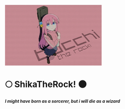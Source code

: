 

<!--
**ShikaTheRock/ShikaTheRock** is a ✨ _special_ ✨ repository because its `README.md` (this file) appears on your GitHub profile.

Here are some ideas to get you started:

- 🔭 I’m currently working on ...
- 🌱 I’m currently learning ...
- 👯 I’m looking to collaborate on ...
- 🤔 I’m looking for help with ...
- 💬 Ask me about ...
- 📫 How to reach me: ...
- 😄 Pronouns: ...
- ⚡ Fun fact: ...
-->

<img alt="BTR banner" height="200" src="banner.jpg"/>

# 🌕 ShikaTheRock! 🌑

_**I might have born as a sorcerer, but i will die as a wizard**_
